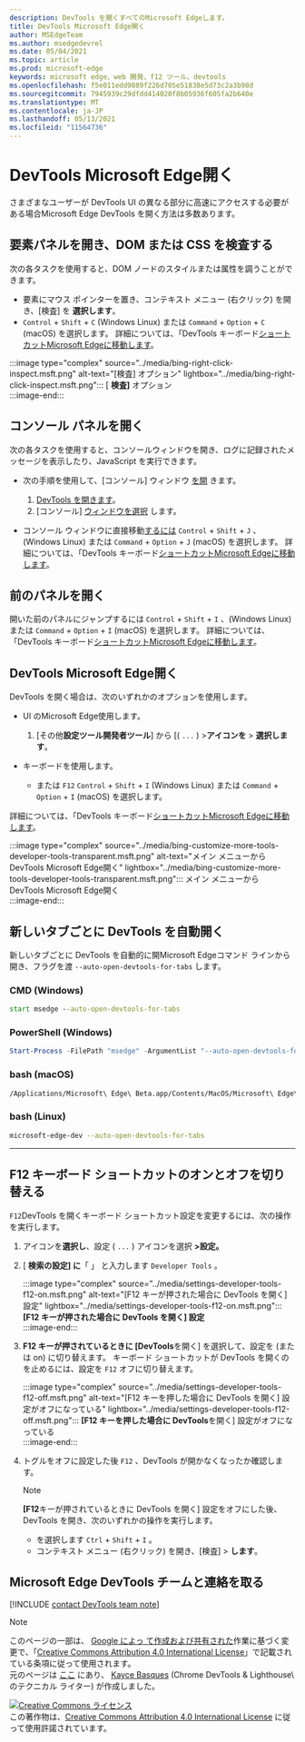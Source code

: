 ```yaml
---
description: DevTools を開くすべてのMicrosoft Edgeします。
title: DevTools Microsoft Edge開く
author: MSEdgeTeam
ms.author: msedgedevrel
ms.date: 05/04/2021
ms.topic: article
ms.prod: microsoft-edge
keywords: microsoft edge、web 開発、f12 ツール、devtools
ms.openlocfilehash: f5e011edd9889f226d705e51838e5d73c2a3b98d
ms.sourcegitcommit: 7945939c29dfdd414020f8b05936f605fa2b640e
ms.translationtype: MT
ms.contentlocale: ja-JP
ms.lasthandoff: 05/13/2021
ms.locfileid: "11564736"
---
```

<!-- Copyright Kayce Basques 

   Licensed under the Apache License, Version 2.0 (the "License");
   you may not use this file except in compliance with the License.
   You may obtain a copy of the License at

       https://www.apache.org/licenses/LICENSE-2.0

   Unless required by applicable law or agreed to in writing, software
   distributed under the License is distributed on an "AS IS" BASIS,
   WITHOUT WARRANTIES OR CONDITIONS OF ANY KIND, either express or implied.
   See the License for the specific language governing permissions and
   limitations under the License. -->
# <a name="open-microsoft-edge-devtools"></a>DevTools Microsoft Edge開く  

さまざまなユーザーが DevTools UI の異なる部分に高速にアクセスする必要がある場合Microsoft Edge DevTools を開く方法は多数あります。  

## <a name="open-the-elements-panel-to-inspect-the-dom-or-css"></a>要素パネルを開き、DOM または CSS を検査する  

次の各タスクを使用すると、DOM ノードのスタイルまたは属性を調うことができます。

*   要素にマウス ポインターを置き、コンテキスト メニュー \(右クリック\) を開き、[検査] を **選択します**。  
*   `Control` + `Shift` + `C` \(Windows Linux\) または `Command` + `Option` + `C` \(macOS\) を選択します。  詳細については、「DevTools キーボード[ショートカットMicrosoft Edgeに移動します][DevtoolsShortcutsIndex]。  

:::image type="complex" source="../media/bing-right-click-inspect.msft.png" alt-text="[検査] オプション" lightbox="../media/bing-right-click-inspect.msft.png":::
   [ **検査]** オプション  
:::image-end:::  

<!--Navigate to [Get Started With Viewing And Changing CSS][GetStartedCSS].  -->  

## <a name="open-the-console-panel"></a>コンソール パネルを開く  

次の各タスクを使用すると、コンソール[][DevtoolsConsoleIndex]ウィンドウを開き、ログに記録されたメッセージを表示したり、JavaScript を実行できます。  

*   次の手順を使用して、[コンソール] ウィンドウ [を開][DevtoolsConsoleIndex] きます。  
    
    1.  [DevTools を開きます](#open-microsoft-edge-devtools)。  
    1.  [コンソール] [ウィンドウを選択][DevtoolsConsoleIndex] します。  

*   コンソール ウィンドウに直接移動[するには][DevtoolsConsoleIndex] `Control` + `Shift` + `J` 、\(Windows Linux\) または `Command` + `Option` + `J` \(macOS\) を選択します。  詳細については、「DevTools キーボード[ショートカットMicrosoft Edgeに移動します][DevtoolsShortcutsIndex]。  

<!--Navigate to [Get Started With The Console][ConsoleGetStarted].  -->

## <a name="open-the-previous-panel"></a>前のパネルを開く  

開いた前のパネルにジャンプするには `Control` + `Shift` + `I` 、\(Windows Linux\) または `Command` + `Option` + `I` \(macOS\) を選択します。  詳細については、「DevTools キーボード[ショートカットMicrosoft Edgeに移動します][DevtoolsShortcutsIndex]。  

## <a name="open-microsoft-edge-devtools"></a>DevTools Microsoft Edge開く  

DevTools を開く場合は、次のいずれかのオプションを使用します。  

*   UI のMicrosoft Edge使用します。  
    
    1.  [その他**設定ツール開発者ツール**] から [\( `...` \) >**アイコンを**  >   **選択します**。  
    
*   キーボードを使用します。  
    *   または `F12` `Control` + `Shift` + `I` \(Windows Linux\) または `Command` + `Option` + `I` \(macOS\) を選択します。  

詳細については、「DevTools キーボード[ショートカットMicrosoft Edgeに移動します][DevtoolsShortcutsIndex]。  

:::image type="complex" source="../media/bing-customize-more-tools-developer-tools-transparent.msft.png" alt-text="メイン メニューから DevTools Microsoft Edge開く" lightbox="../media/bing-customize-more-tools-developer-tools-transparent.msft.png":::
   メイン メニューから DevTools Microsoft Edge開く  
:::image-end:::  

## <a name="auto-open-devtools-on-every-new-tab"></a>新しいタブごとに DevTools を自動開く  

新しいタブごとに DevTools を自動的に開Microsoft Edgeコマンド ラインから開き、フラグを渡 `--auto-open-devtools-for-tabs` します。  

### [<a name="cmd-windows"></a>CMD (Windows)](#tab/cmd-Windows/)  

<a id="auto-open-devtools-command-line"></a>  

```cmd
start msedge --auto-open-devtools-for-tabs
```  

### [<a name="powershell-windows"></a>PowerShell (Windows)](#tab/powershell-Windows/)  

<a id="auto-open-devtools-command-line"></a>  

```powershell
Start-Process -FilePath "msedge" -ArgumentList "--auto-open-devtools-for-tabs"
```  

### [<a name="bash-macos"></a>bash (macOS)](#tab/bash-macos/)  

<a id="auto-open-devtools-command-line"></a>  

```bash
/Applications/Microsoft\ Edge\ Beta.app/Contents/MacOS/Microsoft\ Edge\ Beta --auto-open-devtools-for-tabs
```  

### [<a name="bash-linux"></a>bash (Linux)](#tab/bash-linux/)  

<a id="auto-open-devtools-command-line"></a>  

```bash
microsoft-edge-dev --auto-open-devtools-for-tabs
```  

* * *  

## <a name="toggle-the-f12-keyboard-shortcut-on-or-off"></a>F12 キーボード ショートカットのオンとオフを切り替える  

`F12`DevTools を開くキーボード ショートカット設定を変更するには、次の操作を実行します。  

1.  アイコンを**選択し**、設定 \( `...` \) アイコンを選択 **>設定。**  
1.  [ **検索の設定] に**「 」 と入力します `Developer Tools` 。  
    
    :::image type="complex" source="../media/settings-developer-tools-f12-on.msft.png" alt-text="[F12 キーが押された場合に DevTools を開く] 設定" lightbox="../media/settings-developer-tools-f12-on.msft.png":::
       **[F12 キーが押された場合に DevTools を開く] 設定**  
    :::image-end:::  
    
1.  **F12 キーが押されているときに [DevTools**を開く] を選択して、設定を \(または on\) に切り替えます。  キーボード ショートカットが DevTools を開くのを止めるには、設定を `F12` オフに切り替えます。  
    
    :::image type="complex" source="../media/settings-developer-tools-f12-off.msft.png" alt-text="[F12 キーを押した場合に DevTools を開く] 設定がオフになっている" lightbox="../media/settings-developer-tools-f12-off.msft.png":::
       **[F12 キーを押した場合に DevTools**を開く] 設定がオフになっている  
    :::image-end:::  
    
1.  トグルをオフに設定した後 `F12` 、DevTools が開かなくなったか確認します。  
    
    > [!NOTE]
    > **[F12**キーが押されているときに DevTools を開く] 設定をオフにした後、DevTools を開き、次のいずれかの操作を実行します。  
    > 
    > *   を選択します `Ctrl` + `Shift` + `I` 。  
    > *   コンテキスト メニュー \(右クリック\) を開き、[検査] > **します**。  
    
## <a name="getting-in-touch-with-the-microsoft-edge-devtools-team"></a>Microsoft Edge DevTools チームと連絡を取る  

[!INCLUDE [contact DevTools team note](../includes/contact-devtools-team-note.md)]  

<!-- links -->  

[DevtoolsConsoleIndex]: ../console/index.md "コンソールの概要 | Microsoft Docs"  
[DevtoolsShortcutsIndex]: ../shortcuts/index.md "Microsoft EdgeDevTools キーボード ショートカット |Microsoft Docs"  

<!--[ConsoleGetStarted]: /microsoft-edge/devtools-guide-chromium/console/get-started ""  -->  
<!--[GetStartedCSS]: /microsoft-edge/devtools-guide-chromium/css "CSS"  -->

> [!NOTE]
> このページの一部は、 [Google によっ て作成および共有された][GoogleSitePolicies]作業に基づく変更で、「[Creative Commons Attribution 4.0 International License][CCA4IL]」で記載されている条項に従って使用されます。  
> 元のページは [ここ](https://developers.google.com/web/tools/chrome-devtools/open) にあり、 [Kayce Basques][KayceBasques] \(Chrome DevTools \& Lighthouse\ のテクニカル ライター) が作成しました。  

[![Creative Commons ライセンス][CCby4Image]][CCA4IL]  
この著作物は、[Creative Commons Attribution 4.0 International License][CCA4IL] に従って使用許諾されています。  

[CCA4IL]: https://creativecommons.org/licenses/by/4.0  
[CCby4Image]: https://i.creativecommons.org/l/by/4.0/88x31.png  
[GoogleSitePolicies]: https://developers.google.com/terms/site-policies  
[KayceBasques]: https://developers.google.com/web/resources/contributors#kayce-basques  
